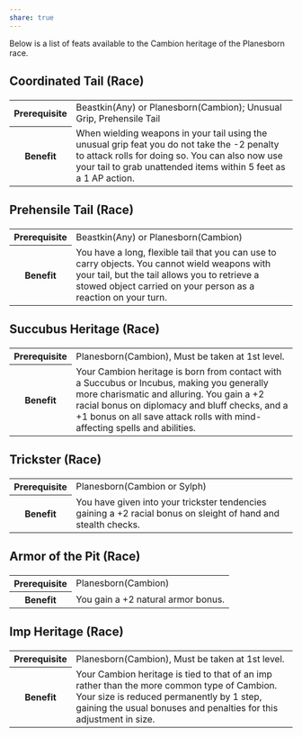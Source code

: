 ```yaml
---
share: true
---
```


Below is a list of feats available to the Cambion heritage of the Planesborn race.

<h2><span><p>Coordinated Tail (Race)</p></span></h2><p><span style="overflow-x: auto;"><table class="vert"><tbody><tr><th>Prerequisite</th><td>Beastkin(Any) or Planesborn(Cambion); Unusual Grip, Prehensile Tail</td></tr><tr><th>Benefit</th><td>When wielding weapons in your tail using the unusual grip feat you do not take the -2 penalty to attack rolls for doing so. You can also now use your tail to grab unattended items within 5 feet as a 1 AP action.</td></tr></tbody></table></span></p><h2><span><p>Prehensile Tail (Race)</p></span></h2><p><span style="overflow-x: auto;"><table class="vert"><tbody><tr><th>Prerequisite</th><td>Beastkin(Any) or Planesborn(Cambion)</td></tr><tr><th>Benefit</th><td>You have a long, flexible tail that you can use to carry objects. You cannot wield weapons with your tail, but the tail allows you to retrieve a stowed object carried on your person as a reaction on your turn.</td></tr></tbody></table></span></p><h2><span><p>Succubus Heritage (Race)</p></span></h2><p><span style="overflow-x: auto;"><table class="vert"><tbody><tr><th>Prerequisite</th><td>Planesborn(Cambion),  Must be taken at 1st level.</td></tr><tr><th>Benefit</th><td>Your Cambion heritage is born from contact with a Succubus or Incubus, making you generally more charismatic and alluring. You gain a +2 racial bonus on diplomacy and bluff checks, and a +1 bonus on all save attack rolls with mind-affecting spells and abilities.</td></tr></tbody></table></span></p><h2><span><p>Trickster (Race)</p></span></h2><p><span style="overflow-x: auto;"><table class="vert"><tbody><tr><th>Prerequisite</th><td>Planesborn(Cambion or Sylph)</td></tr><tr><th>Benefit</th><td>You have given into your trickster tendencies gaining a +2 racial bonus on sleight of hand and stealth checks.</td></tr></tbody></table></span></p><h2><span><p>Armor of the Pit (Race)</p></span></h2><p><span style="overflow-x: auto;"><table class="vert"><tbody><tr><th>Prerequisite</th><td>Planesborn(Cambion)</td></tr><tr><th>Benefit</th><td>You gain a +2 natural armor bonus.</td></tr></tbody></table></span></p><h2><span><p>Imp Heritage (Race)</p></span></h2><p><span style="overflow-x: auto;"><table class="vert"><tbody><tr><th>Prerequisite</th><td>Planesborn(Cambion),  Must be taken at 1st level.</td></tr><tr><th>Benefit</th><td>Your Cambion heritage is tied to that of an imp rather than the more common type of Cambion. Your size is reduced permanently by 1 step, gaining the usual bonuses and penalties for this adjustment in size.</td></tr></tbody></table></span></p>